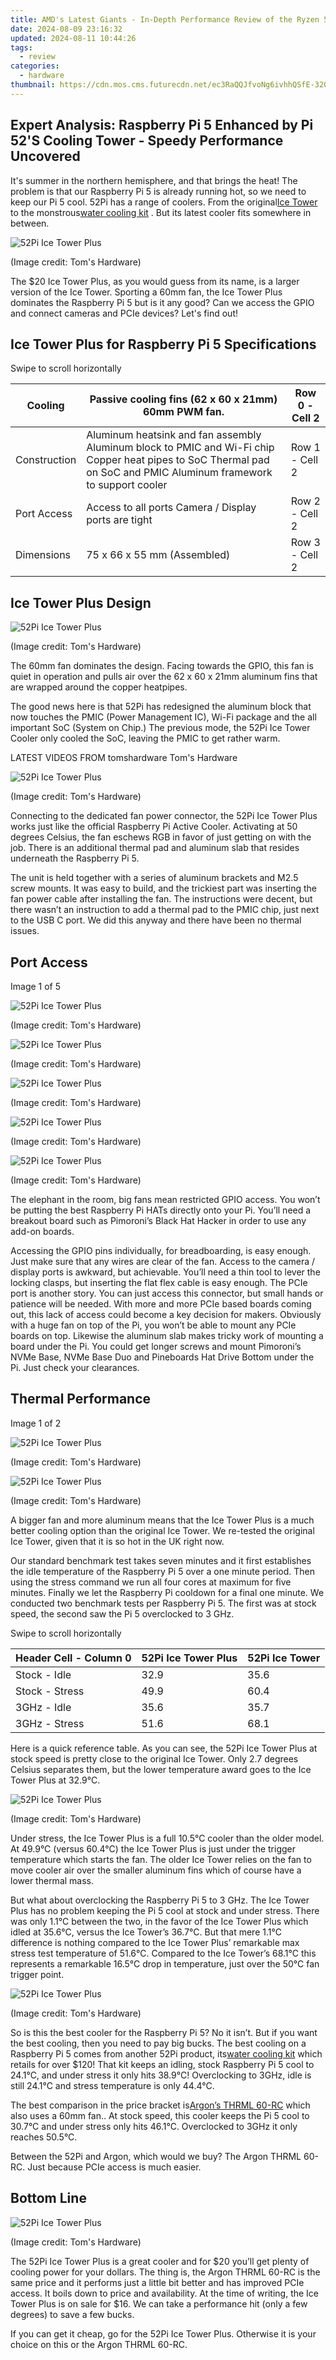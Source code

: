 ```yaml
---
title: AMD's Latest Giants - In-Depth Performance Review of the Ryzen 5 9600X and Ryzen 7 9700X Powered by Advanced Zen 5
date: 2024-08-09 23:16:32
updated: 2024-08-11 10:44:26
tags:
  - review
categories:
  - hardware
thumbnail: https://cdn.mos.cms.futurecdn.net/ec3RaQQJfvoNg6ivhhQSfE-320-80.jpg
---
```


## Expert Analysis: Raspberry Pi 5 Enhanced by Pi 52'S Cooling Tower - Speedy Performance Uncovered

It's summer in the northern hemisphere, and that brings the heat! The problem is that our Raspberry Pi 5 is already running hot, so we need to keep our Pi 5 cool. 52Pi has a range of coolers. From the original[Ice Tower](https://www.tomshardware.com/raspberry-pi/52-pi-ice-tower-cooler-for-raspberry-pi-5-review) to the monstrous[water cooling kit](https://www.tomshardware.com/raspberry-pi/water-cooling-kit-for-raspberry-pi-5-review) . But its latest cooler fits somewhere in between.

![52Pi Ice Tower Plus](https://cdn.mos.cms.futurecdn.net/5ktRgnyFJNokMwTYZJYExZ-320-80.jpg)

 (Image credit: Tom's Hardware)

 The $20 Ice Tower Plus, as you would guess from its name, is a larger version of the Ice Tower. Sporting a 60mm fan, the Ice Tower Plus dominates the Raspberry Pi 5 but is it any good? Can we access the GPIO and connect cameras and PCIe devices? Let's find out!

## Ice Tower Plus for Raspberry Pi 5 Specifications

 Swipe to scroll horizontally

| Cooling      | Passive cooling fins (62 x 60 x 21mm) 60mm PWM fan.                                                                                                                | Row 0 - Cell 2 |
| ------------ | ------------------------------------------------------------------------------------------------------------------------------------------------------------------ | -------------- |
| Construction | Aluminum heatsink and fan assembly Aluminum block to PMIC and Wi-Fi chip Copper heat pipes to SoC Thermal pad on SoC and PMIC Aluminum framework to support cooler | Row 1 - Cell 2 |
| Port Access  | Access to all ports Camera / Display ports are tight                                                                                                               | Row 2 - Cell 2 |
| Dimensions   | 75 x 66 x 55 mm (Assembled)                                                                                                                                        | Row 3 - Cell 2 |

## Ice Tower Plus Design

![52Pi Ice Tower Plus](https://cdn.mos.cms.futurecdn.net/nB5Vp8M39LATqiTsFLTh6Z-320-80.jpg)

 (Image credit: Tom's Hardware)

 The 60mm fan dominates the design. Facing towards the GPIO, this fan is quiet in operation and pulls air over the 62 x 60 x 21mm aluminum fins that are wrapped around the copper heatpipes.

 The good news here is that 52Pi has redesigned the aluminum block that now touches the PMIC (Power Management IC), Wi-Fi package and the all important SoC (System on Chip.) The previous mode, the 52Pi Ice Tower Cooler only cooled the SoC, leaving the PMIC to get rather warm.

 LATEST VIDEOS FROM tomshardware Tom's Hardware

![52Pi Ice Tower Plus](https://cdn.mos.cms.futurecdn.net/Xi2eXwTB8eYXzF8SHeLtmb-320-80.jpg)

 (Image credit: Tom's Hardware)

 Connecting to the dedicated fan power connector, the 52Pi Ice Tower Plus works just like the official Raspberry Pi Active Cooler. Activating at 50 degrees Celsius, the fan eschews RGB in favor of just getting on with the job. There is an additional thermal pad and aluminum slab that resides underneath the Raspberry Pi 5\.

 The unit is held together with a series of aluminum brackets and M2.5 screw mounts. It was easy to build, and the trickiest part was inserting the fan power cable after installing the fan. The instructions were decent, but there wasn’t an instruction to add a thermal pad to the PMIC chip, just next to the USB C port. We did this anyway and there have been no thermal issues.

## Port Access

 Image 1 of 5

![52Pi Ice Tower Plus](https://vanilla.futurecdn.net/cyclingnews/media/img/missing-image.svg)

 (Image credit: Tom's Hardware)

![52Pi Ice Tower Plus](https://vanilla.futurecdn.net/cyclingnews/media/img/missing-image.svg)

 (Image credit: Tom's Hardware)

![52Pi Ice Tower Plus](https://vanilla.futurecdn.net/cyclingnews/media/img/missing-image.svg)

 (Image credit: Tom's Hardware)

![52Pi Ice Tower Plus](https://vanilla.futurecdn.net/cyclingnews/media/img/missing-image.svg)

 (Image credit: Tom's Hardware)

![52Pi Ice Tower Plus](https://vanilla.futurecdn.net/cyclingnews/media/img/missing-image.svg)

 (Image credit: Tom's Hardware)

 The elephant in the room, big fans mean restricted GPIO access. You won’t be putting the best Raspberry Pi HATs directly onto your Pi. You’ll need a breakout board such as Pimoroni’s Black Hat Hacker in order to use any add-on boards.

 Accessing the GPIO pins individually, for breadboarding, is easy enough. Just make sure that any wires are clear of the fan. Access to the camera / display ports is awkward, but achievable. You’ll need a thin tool to lever the locking clasps, but inserting the flat flex cable is easy enough. The PCIe port is another story. You can just access this connector, but small hands or patience will be needed. With more and more PCIe based boards coming out, this lack of access could become a key decision for makers. Obviously with a huge fan on top of the Pi, you won’t be able to mount any PCIe boards on top. Likewise the aluminum slab makes tricky work of mounting a board under the Pi. You could get longer screws and mount Pimoroni’s NVMe Base, NVMe Base Duo and Pineboards Hat Drive Bottom under the Pi. Just check your clearances.

## Thermal Performance

 Image 1 of 2

![52Pi Ice Tower Plus](https://vanilla.futurecdn.net/cyclingnews/media/img/missing-image.svg)

 (Image credit: Tom's Hardware)

![52Pi Ice Tower Plus](https://vanilla.futurecdn.net/cyclingnews/media/img/missing-image.svg)

 (Image credit: Tom's Hardware)

 A bigger fan and more aluminum means that the Ice Tower Plus is a much better cooling option than the original Ice Tower. We re-tested the original Ice Tower, given that it is so hot in the UK right now.

 Our standard benchmark test takes seven minutes and it first establishes the idle temperature of the Raspberry Pi 5 over a one minute period. Then using the stress command we run all four cores at maximum for five minutes. Finally we let the Raspberry Pi cooldown for a final one minute. We conducted two benchmark tests per Raspberry Pi 5\. The first was at stock speed, the second saw the Pi 5 overclocked to 3 GHz.

 Swipe to scroll horizontally

| Header Cell - Column 0 | 52Pi Ice Tower Plus | 52Pi Ice Tower |
| ---------------------- | ------------------- | -------------- |
| Stock - Idle           | 32.9                | 35.6           |
| Stock - Stress         | 49.9                | 60.4           |
| 3GHz - Idle            | 35.6                | 35.7           |
| 3GHz - Stress          | 51.6                | 68.1           |

 Here is a quick reference table. As you can see, the 52Pi Ice Tower Plus at stock speed is pretty close to the original Ice Tower. Only 2.7 degrees Celsius separates them, but the lower temperature award goes to the Ice Tower Plus at 32.9°C.

![52Pi Ice Tower Plus](https://cdn.mos.cms.futurecdn.net/q6Nk4pfdGX96JVKVLsYzRT-320-80.png)

 (Image credit: Tom's Hardware)

 Under stress, the Ice Tower Plus is a full 10.5°C cooler than the older model. At 49.9°C (versus 60.4°C) the Ice Tower Plus is just under the trigger temperature which starts the fan. The older Ice Tower relies on the fan to move cooler air over the smaller aluminum fins which of course have a lower thermal mass.

 But what about overclocking the Raspberry Pi 5 to 3 GHz. The Ice Tower Plus has no problem keeping the Pi 5 cool at stock and under stress. There was only 1.1°C between the two, in the favor of the Ice Tower Plus which idled at 35.6°C, versus the Ice Tower’s 36.7°C. But that mere 1.1°C difference is nothing compared to the Ice Tower Plus’ remarkable max stress test temperature of 51.6°C. Compared to the Ice Tower’s 68.1°C this represents a remarkable 16.5°C drop in temperature, just over the 50°C fan trigger point.

![52Pi Ice Tower Plus](https://cdn.mos.cms.futurecdn.net/5ktRgnyFJNokMwTYZJYExZ-320-80.jpg)

 (Image credit: Tom's Hardware)

 So is this the best cooler for the Raspberry Pi 5? No it isn’t. But if you want the best cooling, then you need to pay big bucks. The best cooling on a Raspberry Pi 5 comes from another 52Pi product, its[water cooling kit](https://www.tomshardware.com/raspberry-pi/water-cooling-kit-for-raspberry-pi-5-review) which retails for over $120! That kit keeps an idling, stock Raspberry Pi 5 cool to 24.1°C, and under stress it only hits 38.9°C! Overclocking to 3GHz, idle is still 24.1°C and stress temperature is only 44.4°C.

 The best comparison in the price bracket is[Argon’s THRML 60-RC](https://www.tomshardware.com/raspberry-pi/argon-thrml-60-rc-review) which also uses a 60mm fan.. At stock speed, this cooler keeps the Pi 5 cool to 30.7°C and under stress only hits 46.1°C. Overclocked to 3GHz it only reaches 50.5°C.

 Between the 52Pi and Argon, which would we buy? The Argon THRML 60-RC. Just because PCIe access is much easier.

## Bottom Line

![52Pi Ice Tower Plus](https://cdn.mos.cms.futurecdn.net/CKwoV3k8pmHCMdT6Q5pREe-320-80.jpg)

 (Image credit: Tom's Hardware)

 The 52Pi Ice Tower Plus is a great cooler and for $20 you’ll get plenty of cooling power for your dollars. The thing is, the Argon THRML 60-RC is the same price and it performs just a little bit better and has improved PCIe access. It boils down to price and availability. At the time of writing, the Ice Tower Plus is on sale for $16\. We can take a performance hit (only a few degrees) to save a few bucks.

 If you can get it cheap, go for the 52Pi Ice Tower Plus. Otherwise it is your choice on this or the Argon THRML 60-RC.


<ins class="adsbygoogle"
     style="display:block"
     data-ad-format="autorelaxed"
     data-ad-client="ca-pub-7571918770474297"
     data-ad-slot="1223367746"></ins>



<ins class="adsbygoogle"
     style="display:block"
     data-ad-client="ca-pub-7571918770474297"
     data-ad-slot="8358498916"
     data-ad-format="auto"
     data-full-width-responsive="true"></ins>
